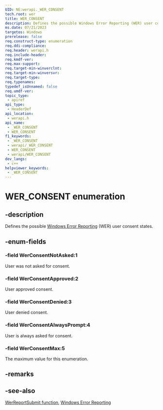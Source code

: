 ```yaml
---
UID: NE:werapi._WER_CONSENT
tech.root: wer
title: WER_CONSENT
description: Defines the possible Windows Error Reporting (WER) user consent states.
ms.date: 07/21/2023
targetos: Windows
prerelease: false
req.construct-type: enumeration
req.ddi-compliance: 
req.header: werapi.h
req.include-header: 
req.kmdf-ver: 
req.max-support: 
req.target-min-winverclnt: 
req.target-min-winversvr: 
req.target-type: 
req.typenames: 
typedef_isUnnamed: false
req.umdf-ver: 
topic_type:
 - apiref
api_type:
 - HeaderDef
api_location:
 - werapi.h
api_name:
 - _WER_CONSENT
 - WER_CONSENT
f1_keywords:
 - _WER_CONSENT
 - werapi/_WER_CONSENT
 - WER_CONSENT
 - werapi/WER_CONSENT
dev_langs:
 - c++
helpviewer_keywords:
 - _WER_CONSENT
---
```


# WER_CONSENT enumeration

## -description

Defines the possible [Windows Error Reporting](../_wer/index.md) (WER) user consent states.

## -enum-fields

### -field WerConsentNotAsked:1

User was not asked for consent.

### -field WerConsentApproved:2

User approved consent.

### -field WerConsentDenied:3

User denied consent.

### -field WerConsentAlwaysPrompt:4

User is always asked for consent.

### -field WerConsentMax:5

The maximum value for this enumeration.

## -remarks

## -see-also

[WerReportSubmit function](nf-werapi-werreportsubmit.md), [Windows Error Reporting](/windows/desktop/wer)
